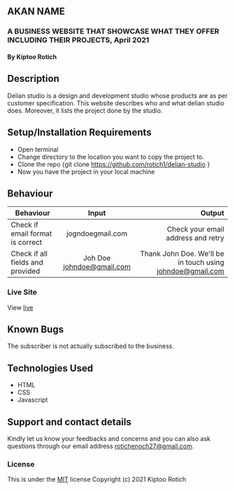 
## AKAN NAME
### A   BUSINESS WEBSITE THAT SHOWCASE WHAT THEY OFFER INCLUDING THEIR PROJECTS, April 2021
#### By Kiptoo Rotich
## Description
Delian studio is a design and development studio whose products are as per customer specification. This website describes who and what delian studio does. Moreover, it lists the project done by the studio.
## Setup/Installation Requirements
* Open terminal
* Change directory to the location you want to copy the project to.
* Clone the repo {git clone https://github.com/rotich1/delian-studio }
* Now you have the project in your local machine
## Behaviour
|Behaviour   | Input     |  Output |
|------------|:---------:|---------------------------------:|
|Check if email format is correct|jogndoegmail.com|Check your email address and retry|
|Check if all fields and provided | Joh Doe johndoe@gmail.com |Thank John Doe. We'll be in touch using johndoe@gmail.com |
### Live Site
View [live](https://github.com/rotich1/delian-studio)
## Known Bugs
The subscriber is not actually subscribed to the business.
## Technologies Used
* HTML
* CSS
* Javascript
## Support and contact details
Kindly let us know your feedbacks and concerns and you can also ask questions through our email address rotichenoch27@gmail.com.
### License
This is under the [MIT](LICENSE) license
Copyright (c) 2021 Kiptoo Rotich
